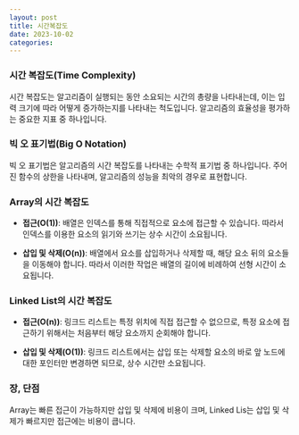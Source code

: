 ```yaml
---
layout: post
title: 시간복잡도
date: 2023-10-02
categories:
---
```


### 시간 복잡도(Time Complexity)

시간 복잡도는 알고리즘이 실행되는 동안 소요되는 시간의 총량을 나타내는데, 이는 입력 크기에 따라 어떻게 증가하는지를 나타내는 척도입니다. 알고리즘의 효율성을 평가하는 중요한 지표 중 하나입니다.

### 빅 오 표기법(Big O Notation)

빅 오 표기법은 알고리즘의 시간 복잡도를 나타내는 수학적 표기법 중 하나입니다. 주어진 함수의 상한을 나타내며, 알고리즘의 성능을 최악의 경우로 표현합니다.

### Array의 시간 복잡도

- **접근(O(1))**: 배열은 인덱스를 통해 직접적으로 요소에 접근할 수 있습니다. 따라서 인덱스를 이용한 요소의 읽기와 쓰기는 상수 시간이 소요됩니다.

- **삽입 및 삭제(O(n))**: 배열에서 요소를 삽입하거나 삭제할 때, 해당 요소 뒤의 요소들을 이동해야 합니다. 따라서 이러한 작업은 배열의 길이에 비례하여 선형 시간이 소요됩니다.

### Linked List의 시간 복잡도

- **접근(O(n))**: 링크드 리스트는 특정 위치에 직접 접근할 수 없으므로, 특정 요소에 접근하기 위해서는 처음부터 해당 요소까지 순회해야 합니다.

- **삽입 및 삭제(O(1))**: 링크드 리스트에서는 삽입 또는 삭제할 요소의 바로 앞 노드에 대한 포인터만 변경하면 되므로, 상수 시간만 소요됩니다.

### 장, 단점

Array는 빠른 접근이 가능하지만 삽입 및 삭제에 비용이 크며, Linked Lis는 삽입 및 삭제가 빠르지만 접근에는 비용이 큽니다.
